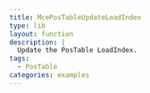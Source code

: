 ```yaml
---
title: McePosTableUpdateLoadIndex
type: lib
layout: function
description: |
  Update the PosTable LoadIndex.
tags: 
  - PosTable
categories: examples
---
```


